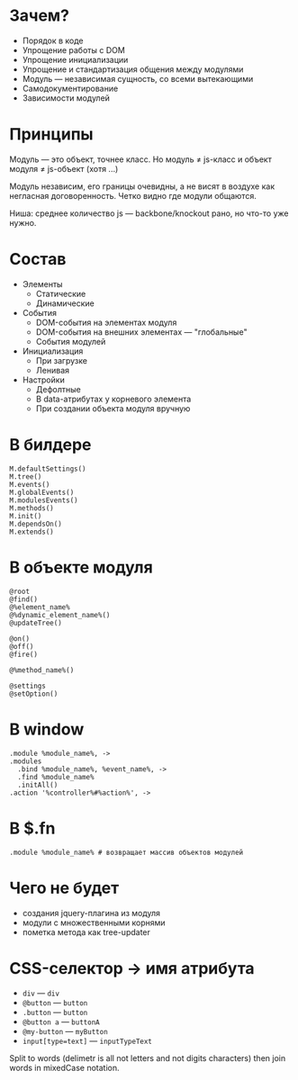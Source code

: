 # Зачем?

- Порядок в коде
- Упрощение работы с DOM
- Упрощение инициализации
- Упрощение и стандартизация общения между модулями
- Модуль — независимая сущность, со всеми вытекающими
- Самодокументирование
- Зависимости модулей

# Принципы

Модуль — это объект, точнее класс. Но модуль ≠ js-класс и объект модуля ≠ js-объект (хотя ...)

Модуль независим, его границы очевидны, а не висят в воздухе как негласная договоренность.
Четко видно где модули общаются.

Ниша: среднее количество js — backbone/knockout рано, но что-то уже нужно.

# Состав
  
- Элементы
  - Статические
  - Динамические
- События
  - DOM-события на элементах модуля
  - DOM-события на внешних элементах — "глобальные"
  - События модулей
- Инициализация
  - При загрузке
  - Ленивая
- Настройки
  - Дефолтные
  - В data-атрибутах у корневого элемента
  - При создании объекта модуля вручную

# В билдере

    M.defaultSettings()
    M.tree()
    M.events()
    M.globalEvents()
    M.modulesEvents()
    M.methods()
    M.init()
    M.dependsOn()
    M.extends()

# В объекте модуля

    @root
    @find()
    @%element_name%
    @%dynamic_element_name%()
    @updateTree()

    @on()
    @off()
    @fire()

    @%method_name%()

    @settings
    @setOption()

# В window

    .module %module_name%, ->
    .modules
      .bind %module_name%, %event_name%, ->
      .find %module_name%
      .initAll()
    .action '%controller%#%action%', ->

# В $.fn

    .module %module_name% # возвращает массив объектов модулей

# Чего не будет

- создания jquery-плагина из модуля
- модули с множественными корнями
- пометка метода как tree-updater

# CSS-селектор → имя атрибута

- `div` — `div`  
- `@button` — `button`
- `.button` — `button`
- `@button a` — `buttonA`
- `@my-button` — `myButton`
- `input[type=text]` — `inputTypeText`

Split to words (delimetr is all not letters and not digits characters) then join words in mixedCase notation.

